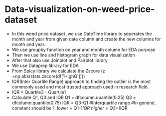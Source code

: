 # Data-visualization-on-weed-price-dataset

- In this weed price dataset ,we use DateTime library to seperates the month and year from given date column and create the new columns for month and year.
- We use groupby function on year and month column for EDA purpose
- Then we use line and histogram graph for data visualization
- After that also use Joinplot and Pairplot library
- We use Dataprep library for EDA
- From Spicy library we calculate the Zscore (z =np.abs(stats.zscore(df['HighQ'])))
- IQR(Inter Quartile Range) approach to finding the outlier is the most commonly used and most trusted approach used in research field.
- IQR = Quartile3 - Quartile1
- Calculate Q1, Q3 and IQR
 Q1 = dfcolumn.quantile(0.25)
 Q3 = dfcolumn.quantile(0.75)
 IQR = Q3-Q1                 #Interquartile range
#In general, constant should be 1.
 lower  = Q1-1*IQR
 higher = Q3+1*IQR
